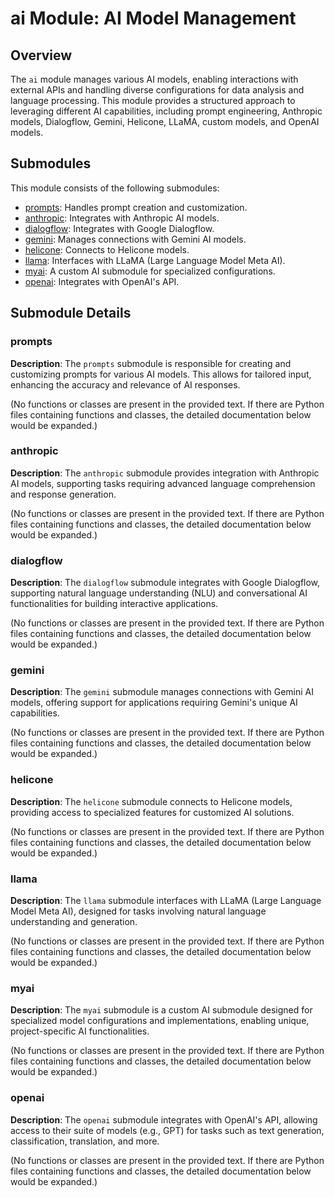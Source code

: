 # ai Module: AI Model Management

## Overview

The `ai` module manages various AI models, enabling interactions with external APIs and handling diverse configurations for data analysis and language processing.  This module provides a structured approach to leveraging different AI capabilities, including prompt engineering, Anthropic models, Dialogflow, Gemini, Helicone, LLaMA, custom models, and OpenAI models.


## Submodules

This module consists of the following submodules:

- [prompts](#prompts): Handles prompt creation and customization.
- [anthropic](#anthropic): Integrates with Anthropic AI models.
- [dialogflow](#dialogflow): Integrates with Google Dialogflow.
- [gemini](#gemini): Manages connections with Gemini AI models.
- [helicone](#helicone): Connects to Helicone models.
- [llama](#llama): Interfaces with LLaMA (Large Language Model Meta AI).
- [myai](#myai): A custom AI submodule for specialized configurations.
- [openai](#openai): Integrates with OpenAI's API.


## Submodule Details

### prompts

**Description**: The `prompts` submodule is responsible for creating and customizing prompts for various AI models. This allows for tailored input, enhancing the accuracy and relevance of AI responses.

(No functions or classes are present in the provided text.  If there are Python files containing functions and classes, the detailed documentation below would be expanded.)


### anthropic

**Description**: The `anthropic` submodule provides integration with Anthropic AI models, supporting tasks requiring advanced language comprehension and response generation.

(No functions or classes are present in the provided text.  If there are Python files containing functions and classes, the detailed documentation below would be expanded.)


### dialogflow

**Description**: The `dialogflow` submodule integrates with Google Dialogflow, supporting natural language understanding (NLU) and conversational AI functionalities for building interactive applications.

(No functions or classes are present in the provided text.  If there are Python files containing functions and classes, the detailed documentation below would be expanded.)


### gemini

**Description**: The `gemini` submodule manages connections with Gemini AI models, offering support for applications requiring Gemini's unique AI capabilities.

(No functions or classes are present in the provided text.  If there are Python files containing functions and classes, the detailed documentation below would be expanded.)


### helicone

**Description**: The `helicone` submodule connects to Helicone models, providing access to specialized features for customized AI solutions.

(No functions or classes are present in the provided text.  If there are Python files containing functions and classes, the detailed documentation below would be expanded.)


### llama

**Description**: The `llama` submodule interfaces with LLaMA (Large Language Model Meta AI), designed for tasks involving natural language understanding and generation.

(No functions or classes are present in the provided text.  If there are Python files containing functions and classes, the detailed documentation below would be expanded.)


### myai

**Description**: The `myai` submodule is a custom AI submodule designed for specialized model configurations and implementations, enabling unique, project-specific AI functionalities.

(No functions or classes are present in the provided text.  If there are Python files containing functions and classes, the detailed documentation below would be expanded.)


### openai

**Description**: The `openai` submodule integrates with OpenAI's API, allowing access to their suite of models (e.g., GPT) for tasks such as text generation, classification, translation, and more.

(No functions or classes are present in the provided text.  If there are Python files containing functions and classes, the detailed documentation below would be expanded.)
